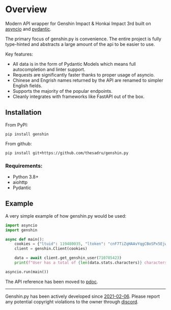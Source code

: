 # Overview

Modern API wrapper for Genshin Impact & Honkai Impact 3rd built on [asyncio](https://docs.python.org/3/library/asyncio.html) and [pydantic](https://pydantic-docs.helpmanual.io/).

The primary focus of genshin.py is convenience. The entire project is fully type-hinted and abstracts a large amount of the api to be easier to use.

Key features:

- All data is in the form of Pydantic Models which means full autocompletion and linter support.
- Requests are significantly faster thanks to proper usage of asyncio.
- Chinese and Engrish names returned by the API are renamed to simpler English fields.
- Supports the majority of the popular endpoints.
- Cleanly integrates with frameworks like FastAPI out of the box.

## Installation

From PyPI:

```console
pip install genshin
```

From github:

```console
pip install git+https://github.com/thesadru/genshin.py
```

### Requirements:

- Python 3.8+
- aiohttp
- Pydantic

## Example

A very simple example of how genshin.py would be used:

```py
import asyncio
import genshin

async def main():
    cookies = {"ltuid": 119480035, "ltoken": "cnF7TiZqHAAvYqgCBoSPx5EjwezOh1ZHoqSHf7dT"}
    client = genshin.Client(cookies)

    data = await client.get_genshin_user(710785423)
    print(f"User has a total of {len(data.stats.characters)} characters")

asyncio.run(main())
```

The API reference has been moved to [pdoc](https://thesadru.github.io/genshin.py/pdoc/genshin).

---

Genshin.py has been actively developed since [2021-02-06](https://github.com/thesadru/genshinstats/commit/223a2405ce6e05008eb8389e481e857fe33de771). Please report any potential copyright violations to the owner through [discord](https://discord.gg/sMkSKRPuCR).
